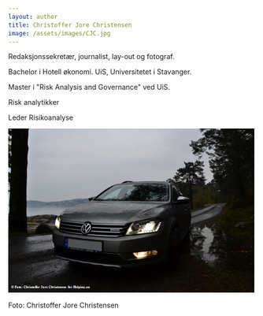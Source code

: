 ```yaml
---
layout: author
title: Christoffer Jore Christensen
image: /assets/images/CJC.jpg
---
```

Redaksjonssekretær, journalist, lay-out og fotograf.

Bachelor i Hotell økonomi. UiS,  Universitetet i Stavanger.

Master i "Risk Analysis and Governance" ved UiS.

Risk analytikker 

Leder Risikoanalyse

![](/assets/images/alltrack.jpg)

Foto: Christoffer Jore Christensen
